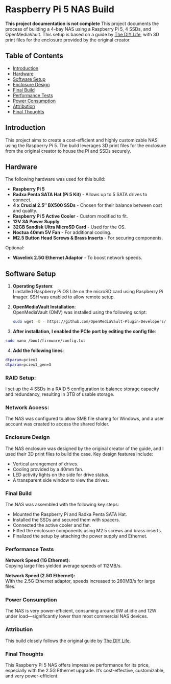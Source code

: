 # Raspberry Pi 5 NAS Build
**This project documentation is not complete**
This project documents the process of building a 4-bay NAS using a Raspberry Pi 5, 4 SSDs, and OpenMediaVault. This setup is based on a guide by [The DIY Life](https://www.the-diy-life.com/i-built-a-4-bay-raspberry-pi-5-based-nas/), with 3D print files for the enclosure provided by the original creator.

## Table of Contents
- [Introduction](#introduction)
- [Hardware](#hardware)
- [Software Setup](#software-setup)
- [Enclosure Design](#enclosure-design)
- [Final Build](#final-build)
- [Performance Tests](#performance-tests)
- [Power Consumption](#power-consumption)
- [Attribution](#attribution)
- [Final Thoughts](#final-thoughts)

## Introduction
This project aims to create a cost-efficient and highly customizable NAS using the Raspberry Pi 5. The build leverages 3D print files for the enclosure from the original creator to house the Pi and SSDs securely.

## Hardware
The following hardware was used for this build:
- **Raspberry Pi 5**
- **Radxa Penta SATA Hat (Pi 5 Kit)** - Allows up to 5 SATA drives to connect.
- **4 x Crucial 2.5″ BX500 SSDs** - Chosen for their balance between cost and quality.
- **Raspberry Pi 5 Active Cooler** - Custom modified to fit.
- **12V 3A Power Supply**
- **32GB Sandisk Ultra MicroSD Card** - Used for the OS.
- **Noctua 40mm 5V Fan** - For additional cooling.
- **M2.5 Button Head Screws & Brass Inserts** - For securing components.

Optional:
- **Wavelink 2.5G Ethernet Adaptor** - To boost network speeds.

## Software Setup
1. **Operating System**:  
   I installed Raspberry Pi OS Lite on the microSD card using Raspberry Pi Imager. SSH was enabled to allow remote setup.
   
2. **OpenMediaVault Installation**:  
   OpenMediaVault (OMV) was installed using the following script:
   ```bash
   sudo wget -O - https://github.com/OpenMediaVault-Plugin-Developers/installScript/raw/master/install | sudo bash
    ```
3. **After installation, I enabled the PCIe port by editing the config file**:
```bash
sudo nano /boot/firmware/config.txt
```

4. **Add the following lines**:
```bash
dtparam=pciex1
dtparam=pciex1_gen=3
```

### RAID Setup:
I set up the 4 SSDs in a RAID 5 configuration to balance storage capacity and redundancy, resulting in 3TB of usable storage.

### Network Access:
The NAS was configured to allow SMB file sharing for Windows, and a user account was created to access the shared folder.

### Enclosure Design
The NAS enclosure was designed by the original creator of the guide, and I used their 3D print files to build the case. Key design features include:
- Vertical arrangement of drives.
- Cooling provided by a 40mm fan.
- LED activity lights on the side for drive status.
- A transparent side window to view the drives.

### Final Build
The NAS was assembled with the following key steps:
- Mounted the Raspberry Pi and Radxa Penta SATA Hat.
- Installed the SSDs and secured them with spacers.
- Connected the active cooler and fan.
- Fitted the enclosure components using M2.5 screws and brass inserts.
- Finalized the setup by attaching the power supply and Ethernet.

### Performance Tests
**Network Speed (1G Ethernet):**  
Copying large files yielded average speeds of 112MB/s.

**Network Speed (2.5G Ethernet):**  
With the 2.5G Ethernet adaptor, speeds increased to 260MB/s for large files.

### Power Consumption
The NAS is very power-efficient, consuming around 9W at idle and 12W under load—significantly lower than most commercial NAS devices.

### Attribution
This build closely follows the original guide by [The DIY Life](https://www.the-diy-life.com/i-built-a-4-bay-raspberry-pi-5-based-nas/).

### Final Thoughts
This Raspberry Pi 5 NAS offers impressive performance for its price, especially with the 2.5G Ethernet upgrade. It’s cost-effective, customizable, and very power-efficient.
